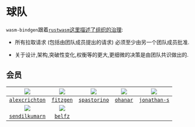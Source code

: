 
# 球队

`wasm-bindgen`跟着[`rustwasm`这里描述了组织的治理][governance]: 

-   所有拉取请求 (包括由团队成员提出的请求) 必须至少由另一个团队成员批准. 

-   关于设计,架构,突破性变化,权衡等的更大,更细微的决策是由团队共识做出的. 

[governance]: https://github.com/rustwasm/team/blob/master/GOVERNANCE.md#repositories

## 会员

<style>
img {
    max-width: 117px;
    max-height: 117px;
}
</style>

| [![](https://github.com/alexcrichton.png?size=117)][alexcrichton] | [![](https://github.com/fitzgen.png?size=117)][fitzgen] | [![](https://github.com/spastorino.png?size=117)][spastorino] | [![](https://github.com/ohanar.png?size=117)][ohanar] | [![](https://github.com/jonathan-s.png?size=117)][jonathan-s] |
| :---------------------------------------------------------------: | :-----------------------------------------------------: | :-----------------------------------------------------------: | :---------------------------------------------------: | ------------------------------------------------------------- |
|                   [`alexcrichton`][alexcrichton]                  |                   [`fitzgen`][fitzgen]                  |                   [`spastorino`][spastorino]                  |                   [`ohanar`][ohanar]                  | [`jonathan-s`][jonathan-s]                                    |
| [![](https://github.com/sendilkumarn.png?size=117)][sendilkumarn] |   [![](https://github.com/belfz.png?size=117)][belfz]   |                                                               |                                                       |                                                               |
|                   [`sendilkumarn`][sendilkumarn]                  |                     [`belfz`][belfz]                    |                                                               |                                                       |                                                               |

[alexcrichton]: https://github.com/alexcrichton

[fitzgen]: https://github.com/fitzgen

[spastorino]: https://github.com/spastorino

[ohanar]: https://github.com/ohanar

[jonathan-s]: https://github.com/jonathan-s

[sendilkumarn]: https://github.com/sendilkumarn

[belfz]: https://github.com/belfz
